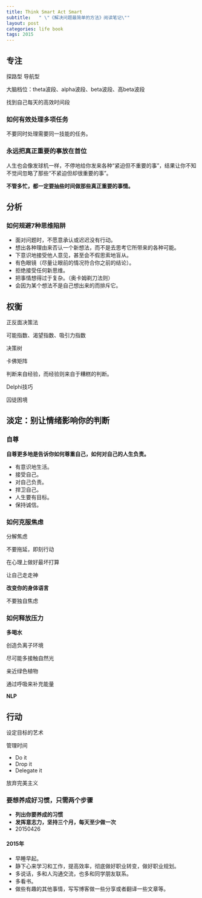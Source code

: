 ```yaml
---
title: Think Smart Act Smart
subtitle:   " \"《解决问题最简单的方法》阅读笔记\""
layout: post
categories: life book
tags: 2015
---
```


## 专注

探路型 导航型

大脑档位：theta波段、alpha波段、beta波段、高beta波段

找到自己每天的高效时间段

### 如何有效处理多项任务

不要同时处理需要同一技能的任务。

### 永远把真正重要的事放在首位

人生也会像发球机一样，不停地给你发来各种“紧迫但不重要的事”，结果让你不知不觉间忽略了那些“不紧迫但却很重要的事”。

**不管多忙，都一定要抽些时间做那些真正重要的事情。**

## 分析

### 如何规避7种思维陷阱

  - 面对问题时，不愿意承认或迟迟没有行动。
  - 想出各种理由来否认一个新想法，而不是去思考它所带来的各种可能。
  - 下意识地接受他人意见，甚至会不假思索地盲从。
  - 有色眼镜（尽量让眼前的情况符合你之前的结论）。
  - 拒绝接受任何新思维。
  - 把事情想得过于复杂。（奥卡姆剃刀法则）
  - 会因为某个想法不是自己想出来的而排斥它。

## 权衡

正反面决策法

可能指数、渴望指数、吸引力指数

决策树

卡佛矩阵

判断来自经验，而经验则来自于糟糕的判断。

Delphi技巧

囚徒困境

## 淡定：别让情绪影响你的判断

### 自尊

**自尊更多地是告诉你如何尊重自己，如何对自己的人生负责。**

  - 有意识地生活。
  - 接受自己。
  - 对自己负责。
  - 捍卫自己。
  - 人生要有目标。
  - 保持诚信。

### 如何克服焦虑

分解焦虑

不要拖延，即刻行动

在心理上做好最坏打算

让自己走走神

**改变你的身体语言**

不要独自焦虑

### 如何释放压力

**多喝水**

创造负离子环境

尽可能多接触自然光

亲近绿色植物

通过呼吸来补充能量

**NLP**

## 行动

设定目标的艺术

管理时间

 - Do it
 - Drop it
 - Delegate it

放弃完美主义

### 要想养成好习惯，只需两个步骤

 - **列出你要养成的习惯**
 - **发挥意志力，坚持三个月，每天至少做一次**
 - 20150426
 
#### 2015年

 - 早睡早起。
 - 静下心来学习和工作，提高效率，彻底做好职业转变，做好职业规划。
 - 多说话，多和人沟通交流，也多和同学朋友联系。
 - 多看书。
 - 做些有趣的其他事情，写写博客做一些分享或者翻译一些文章等。
